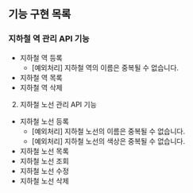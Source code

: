 ## 기능 구현 목록


### 지하철 역 관리 API 기능

- 지하철 역 등록
  - [예외처리] 지하철 역의 이름은 중복될 수 없습니다.
- 지하철 역 목록
- 지하철 역 삭제


2. 지하철 노선 관리 API 기능
- 지하철 노선 등록
  - [예외처리] 지하철 노선의 이름은 중복될 수 없습니다.
  - [예외처리] 지하철 노선의 색상은 중복될 수 없습니다.
- 지하철 노선 목록
- 지하철 노선 조회
- 지하철 노선 수정
- 지하철 노선 삭제